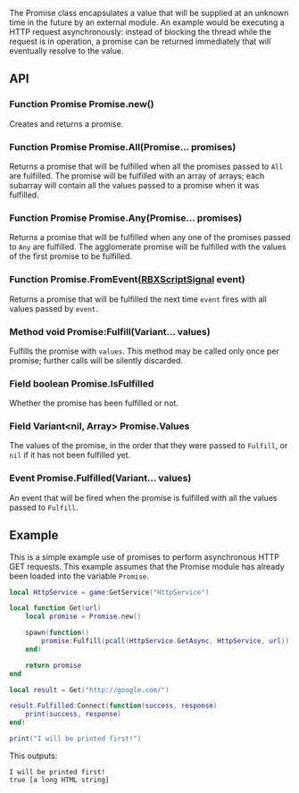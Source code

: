 The Promise class encapsulates a value that will be supplied at an unknown time in the future by an external module. An example would be executing a HTTP request asynchronously: instead of blocking the thread while the request is in operation, a promise can be returned immediately that will eventually resolve to the value.

## API
### Function Promise Promise.new()
Creates and returns a promise.

### Function Promise Promise.All(Promise... promises)
Returns a promise that will be fulfilled when all the promises passed to `All` are fulfilled. The promise will be fulfilled with an array of arrays; each subarray will contain all the values passed to a promise when it was fulfilled.

### Function Promise Promise.Any(Promise... promises)
Returns a promise that will be fulfilled when any one of the promises passed to `Any` are fulfilled. The agglomerate promise will be fulfilled with the values of the first promise to be fulfilled.

### Function Promise.FromEvent([RBXScriptSignal](http://wiki.roblox.com/index.php?title=RBXScriptSignal) event)
Returns a promise that will be fulfilled the next time `event` fires with all values passed by `event`.

### Method void Promise:Fulfill(Variant... values)
Fulfills the promise with `values`. This method may be called only once per promise; further calls will be silently discarded.

### Field boolean Promise.IsFulfilled
Whether the promise has been fulfilled or not.

### Field Variant<nil, Array<Variant>> Promise.Values
The values of the promise, in the order that they were passed to `Fulfill`, or `nil` if it has not been fulfilled yet.

### Event Promise.Fulfilled(Variant... values)
An event that will be fired when the promise is fulfilled with all the values passed to `Fulfill`.

## Example
This is a simple example use of promises to perform asynchronous HTTP GET requests. This example assumes that the Promise module has already been loaded into the variable `Promise`.

```lua
local HttpService = game:GetService("HttpService")

local function Get(url)
	local promise = Promise.new()

	spawn(function()
		promise:Fulfill(pcall(HttpService.GetAsync, HttpService, url))
	end)

	return promise
end

local result = Get("http://google.com/")

result.Fulfilled:Connect(function(success, response)
	print(success, response)
end)

print("I will be printed first!")
```

This outputs:

```
I will be printed first!
true [a long HTML string]
```